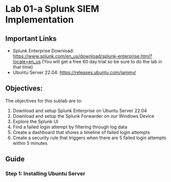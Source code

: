 # Lab 01-a Splunk SIEM Implementation
## Important Links
- Splunk Enterprise Download: https://www.splunk.com/en_us/download/splunk-enterprise.html?locale=en_us (You will get a free 60 day trial so be sure to do the lab in that time)
- Ubuntu Server 22.04: https://releases.ubuntu.com/jammy/
## Objectives:
The objectives for this sublab are to:
1. Download and setup Splunk Enterprise on Ubuntu Server 22.04
2. Download and setup the Splunk Forwarder on our Windows Device
3. Explore the Splunk UI
4. Find a failed login attempt by filtering through log data
5. Create a dashboard that shows a timeline of failed login attempts
6. Create a security rule that triggers when there are 5 failed login attempts within 5 minutes

## Guide
### Step 1: Installing Ubuntu Server
